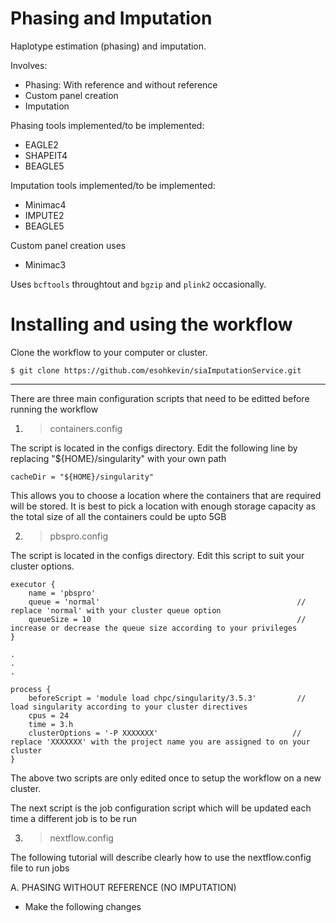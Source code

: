 # Phasing and Imputation
Haplotype estimation (phasing) and imputation.

Involves:

- Phasing: With reference and without reference
- Custom panel creation
- Imputation

Phasing tools implemented/to be implemented:
- EAGLE2
- SHAPEIT4
- BEAGLE5

Imputation tools implemented/to be implemented:
- Minimac4
- IMPUTE2
- BEAGLE5

Custom panel creation uses
- Minimac3

Uses ```bcftools``` throughtout and ```bgzip``` and ```plink2``` occasionally.

# Installing and using the workflow
Clone the workflow to your computer or cluster.
```
$ git clone https://github.com/esohkevin/siaImputationService.git
```
---------------------

There are three main configuration scripts that need to be editted before running the workflow

1. > containers.config

The script is located in the configs directory. Edit the following line by replacing "${HOME}/singularity" with your own path
```
cacheDir = "${HOME}/singularity"
```
This allows you to choose a location where the containers that are required will be stored.
It is best to pick a location with enough storage capacity as the total size of all the
containers could be upto 5GB

2. > pbspro.config

The script is located in the configs directory. Edit this script to suit your cluster options.
```
executor {
    name = 'pbspro'
    queue = 'normal'                                            // replace 'normal' with your cluster queue option
    queueSize = 10                                              // increase or decrease the queue size according to your privileges 
}

.
.
.

process {
    beforeScript = 'module load chpc/singularity/3.5.3'         // load singularity according to your cluster directives
    cpus = 24
    time = 3.h
    clusterOptions = '-P XXXXXXX'                              // replace 'XXXXXXX' with the project name you are assigned to on your cluster
}
``` 

The above two scripts are only edited once to setup the workflow on a new cluster.

The next script is the job configuration script which will be updated each time a different job is to be run

3. > nextflow.config 

The following tutorial will describe clearly how to use the nextflow.config file to run jobs

A. PHASING WITHOUT REFERENCE (NO IMPUTATION)
  - Make the following changes
    ```
     
    ```


